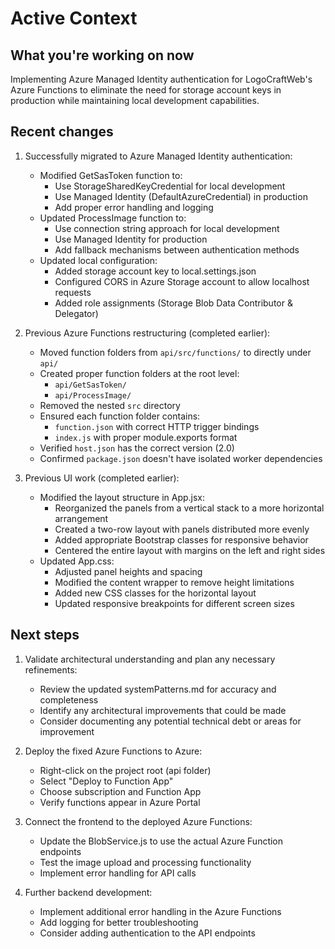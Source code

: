 # Active Context

## What you're working on now
Implementing Azure Managed Identity authentication for LogoCraftWeb's Azure Functions to eliminate the need for storage account keys in production while maintaining local development capabilities.

## Recent changes
1. Successfully migrated to Azure Managed Identity authentication:
   - Modified GetSasToken function to:
     - Use StorageSharedKeyCredential for local development
     - Use Managed Identity (DefaultAzureCredential) in production
     - Add proper error handling and logging
   - Updated ProcessImage function to:
     - Use connection string approach for local development 
     - Use Managed Identity for production
     - Add fallback mechanisms between authentication methods
   - Updated local configuration:
     - Added storage account key to local.settings.json
     - Configured CORS in Azure Storage account to allow localhost requests
     - Added role assignments (Storage Blob Data Contributor & Delegator)

2. Previous Azure Functions restructuring (completed earlier):
   - Moved function folders from `api/src/functions/` to directly under `api/`
   - Created proper function folders at the root level:
     - `api/GetSasToken/`
     - `api/ProcessImage/`
   - Removed the nested `src` directory
   - Ensured each function folder contains:
     - `function.json` with correct HTTP trigger bindings
     - `index.js` with proper module.exports format
   - Verified `host.json` has the correct version (2.0)
   - Confirmed `package.json` doesn't have isolated worker dependencies

3. Previous UI work (completed earlier):
   - Modified the layout structure in App.jsx:
     - Reorganized the panels from a vertical stack to a more horizontal arrangement
     - Created a two-row layout with panels distributed more evenly
     - Added appropriate Bootstrap classes for responsive behavior
     - Centered the entire layout with margins on the left and right sides
   - Updated App.css:
     - Adjusted panel heights and spacing
     - Modified the content wrapper to remove height limitations
     - Added new CSS classes for the horizontal layout
     - Updated responsive breakpoints for different screen sizes

## Next steps
1. Validate architectural understanding and plan any necessary refinements:
   - Review the updated systemPatterns.md for accuracy and completeness
   - Identify any architectural improvements that could be made
   - Consider documenting any potential technical debt or areas for improvement

2. Deploy the fixed Azure Functions to Azure:
   - Right-click on the project root (api folder)
   - Select "Deploy to Function App"
   - Choose subscription and Function App
   - Verify functions appear in Azure Portal

3. Connect the frontend to the deployed Azure Functions:
   - Update the BlobService.js to use the actual Azure Function endpoints
   - Test the image upload and processing functionality
   - Implement error handling for API calls

4. Further backend development:
   - Implement additional error handling in the Azure Functions
   - Add logging for better troubleshooting
   - Consider adding authentication to the API endpoints
